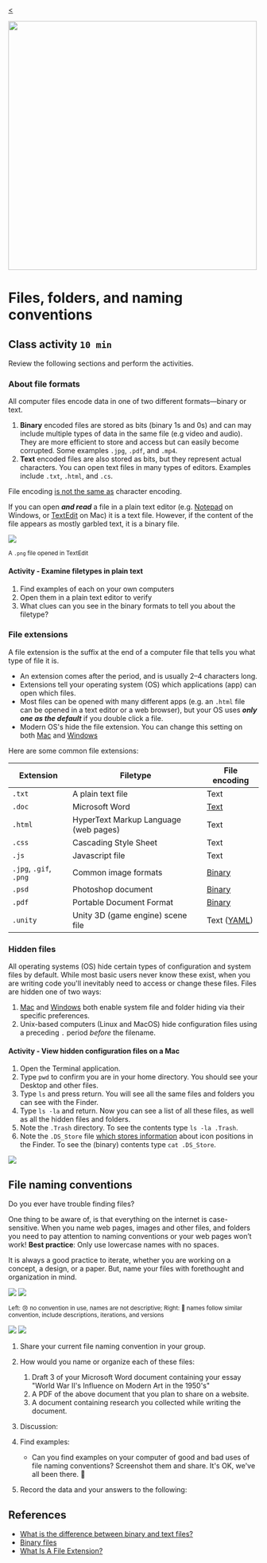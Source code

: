 
[<](README.md)

<img style="width:500px; height:auto;" src="assets/img/banner-files-folders.png">

# Files, folders, and naming conventions




## Class activity `10 min`

Review the following sections and perform the activities.



### About file formats

All computer files encode data in one of two different formats—binary or text.

1. **Binary** encoded files are stored as bits (binary 1s and 0s) and can may include multiple types of data in the same file (e.g video and audio). They are more efficient to store and access but can easily become corrupted. Some examples `.jpg`, `.pdf`, and `.mp4`.
1. **Text** encoded files are also stored as bits, but they represent actual characters. You can open text files in many types of editors. Examples include `.txt`, `.html`, and `.cs`.

File encoding [is not the same as](https://kunststube.net/encoding/) character encoding.

If you can open ***and read*** a file in a plain text editor (e.g. [Notepad](https://en.wikipedia.org/wiki/Microsoft_Notepad) on Windows, or [TextEdit](https://en.wikipedia.org/wiki/TextEdit) on Mac) it is a text file. However, if the content of the file appears as mostly garbled text, it is a binary file.

<img style="" src="assets/img/files-binary.png">

<small>A `.png` file opened in TextEdit</small>

#### Activity - Examine filetypes in plain text

1. Find examples of each on your own computers  
1. Open them in a plain text editor to verify
1. What clues can you see in the binary formats to tell you about the filetype?






### File extensions

A file extension is the suffix at the end of a computer file that tells you what type of file it is.

- An extension comes after the period, and is usually 2–4 characters long.
- Extensions tell your operating system (OS) which applications (app) can open which files.
- Most files can be opened with many different apps (e.g. an `.html` file can be opened in a text editor or a web browser), but your OS uses ***only one as the default*** if you double click a file.
- Modern OS's hide the file extension. You can change this setting on both [Mac](https://support.apple.com/guide/mac-help/show-or-hide-filename-extensions-on-mac-mchlp2304/mac) and [Windows](https://www.thewindowsclub.com/show-file-extensions-in-windows)

Here are some common file extensions:

Extension | Filetype | File encoding
--- | --- | ---
`.txt` | A plain text file | Text
`.doc` | Microsoft Word | [Text](https://en.wikipedia.org/wiki/Office_Open_XML)
`.html` | HyperText Markup Language (web pages) | Text
`.css` | Cascading Style Sheet | Text
`.js` | Javascript file | Text
`.jpg`, `.gif`, `.png` | Common image formats | [Binary](https://www.nayuki.io/page/what-are-binary-and-text-files)
`.psd` | Photoshop document | [Binary](https://www.adobe.com/devnet-apps/photoshop/fileformatashtml/)
`.pdf` | Portable Document Format | [Binary](https://www.prepressure.com/pdf/basics/fileformat)
`.unity` | Unity 3D (game engine) scene file | Text ([YAML](https://docs.unity3d.com/Manual/YAMLSceneExample.html))





### Hidden files

All operating systems (OS) hide certain types of configuration and system files by default. While most basic users never know these exist, when you are writing code you'll inevitably need to access or change these files. Files are hidden one of two ways:

1. [Mac](https://www.macworld.co.uk/how-to/show-hidden-files-mac-3520878/) and [Windows](https://www.lifewire.com/what-is-a-hidden-file-2625898) both enable system file and folder hiding via their specific preferences.
1. Unix-based computers (Linux and MacOS) hide configuration files using a preceding `.` period *before* the filename.

#### Activity - View hidden configuration files on a Mac

1. Open the Terminal application.
1. Type `pwd` to confirm you are in your home directory. You should see your Desktop and other files.
1. Type `ls` and press return. You will see all the same files and folders you can see with the Finder.
1. Type `ls -la` and return. Now you can see a list of all these files, as well as all the hidden files and folders.
1. Note the `.Trash` directory. To see the contents type `ls -la .Trash`.
1. Note the `.DS_Store` file [which stores information](https://en.wikipedia.org/wiki/.DS_Store) about icon positions in the Finder. To see the (binary) contents type `cat .DS_Store`.

<img style="" src="assets/img/files-hidden.png">







## File naming conventions

Do you ever have trouble finding files?




One thing to be aware of, is that everything on the internet is case-sensitive. When you name web pages, images and other files, and folders you need to pay attention to naming conventions or your web pages won’t work!
**Best practice**: Only use lowercase names with no spaces.




It is always a good practice to iterate, whether you are working on a concept, a design, or a paper.
But, name your files with forethought and organization in mind.






<img style="" src="assets/img/files-naming-bad.png"> <img style="" src="assets/img/files-naming-better.png">

<small>Left: 😢 no convention in use, names are not descriptive; Right: 🙌 names follow similar convention, include descriptions, iterations, and versions</small>



<img style="" src="assets/img/files-folder-naming.png"> <img style="" src="assets/img/files-folder-naming-psd.png">





1. Share your current file naming convention in your group.
1. How would you name or organize each of these files:
 	1. Draft 3 of your Microsoft Word document containing your essay "World War II's Influence on Modern Art in the 1950's"
	1. A PDF of the above document that you plan to share on a website.
	1. A document containing research you collected while writing the document.




1. Discussion:
1. Find examples:
	- Can you find examples on your computer of good and bad uses of file naming conventions? Screenshot them and share. It's OK, we've all been there. 🤗
1. Record the data and your answers to the following:









## References

- [What is the difference between binary and text files?](https://fileinfo.com/help/binary_vs_text_files)
- [Binary files](http://statmath.wu.ac.at/courses/data-analysis/itdtHTML/node58.html)
- [What Is A File Extension?](https://www.howtogeek.com/356448/what-is-a-file-extension/)
